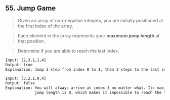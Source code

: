 ## 55. Jump Game

> Given an array of non-negative integers, 
you are initially positioned at the first index of the array.
  
> Each element in the array represents your **maximum jump length** at that position.
  
> Determine if you are able to reach the last index.

```html
Input: [2,3,1,1,4]
Output: true
Explanation: Jump 1 step from index 0 to 1, then 3 steps to the last index.
```

```html
Input: [3,2,1,0,4]
Output: false
Explanation: You will always arrive at index 3 no matter what. Its maximum
             jump length is 0, which makes it impossible to reach the last index.
```

